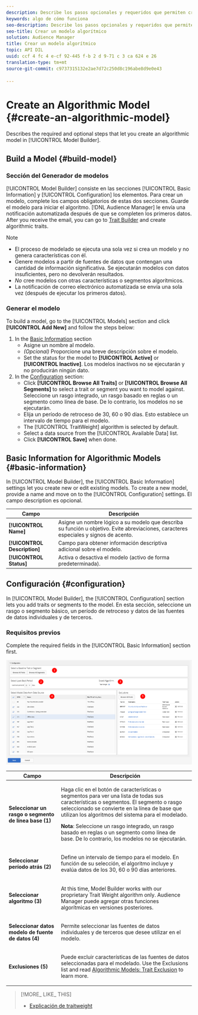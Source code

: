```yaml
---
description: Describe los pasos opcionales y requeridos que permiten crear un modelo algorítmico en el Generador de modelos.
keywords: algo de cómo funciona
seo-description: Describe los pasos opcionales y requeridos que permiten crear un modelo algorítmico en el Generador de modelos.
seo-title: Crear un modelo algorítmico
solution: Audience Manager
title: Crear un modelo algorítmico
topic: API DIL
uuid: ccf 4 fc 4 e-cf 92-445 f-b 2 d 9-71 c 3 ca 624 e 26
translation-type: tm+mt
source-git-commit: c9737315132e2ae7d72c250d8c196abe8d9e0e43

---
```



# Create an Algorithmic Model {#create-an-algorithmic-model}

Describes the required and optional steps that let you create an algorithmic model in [!UICONTROL Model Builder].

## Build a Model {#build-model}

<!-- t_model_build.xml -->

### Sección del Generador de modelos

[!UICONTROL Model Builder] consiste en las secciones [!UICONTROL Basic Information] y [!UICONTROL Configuration] los elementos. Para crear un modelo, complete los campos obligatorios de estas dos secciones. Guarde el modelo para iniciar el algoritmo. [!DNL Audience Manager] le envía una notificación automatizada después de que se completen los primeros datos. After you receive the email, you can go to [Trait Builder](../../features/traits/about-trait-builder.md) and create algorithmic traits.

>[!NOTE]
>
>* El proceso de modelado se ejecuta una sola vez si crea un modelo y no genera características con él.
>* Genere modelos a partir de fuentes de datos que contengan una cantidad de información significativa. Se ejecutarán modelos con datos insuficientes, pero no devolverán resultados.
>* *No* cree modelos con otras características o segmentos algorítmicos.
>* La notificación de correo electrónico automatizada se envía una sola vez (después de ejecutar los primeros datos).


### Generar el modelo

To build a model, go to the [!UICONTROL Models] section and click **[!UICONTROL Add New]** and follow the steps below:

1. In the [Basic Information](../../features/algorithmic-models/create-model.md#basic-information) section
   * Asigne un nombre al modelo.
   * *(Opcional)* Proporcione una breve descripción sobre el modelo.
   * Set the status for the model to **[!UICONTROL Active]** or **[!UICONTROL Inactive]**. Los modelos inactivos no se ejecutarán y no producirán ningún dato.
1. In the [Configuration](../../features/algorithmic-models/create-model.md#configuration) section:
   * Click **[!UICONTROL Browse All Traits]** or **[!UICONTROL Browse All Segments]** to select a trait or segment you want to model against. Seleccione un rasgo integrado, un rasgo basado en reglas o un segmento como línea de base. De lo contrario, los modelos no se ejecutarán.
   * Elija un período de retroceso de 30, 60 o 90 días. Esto establece un intervalo de tiempo para el modelo.
   * The [!UICONTROL TraitWeight] algorithm is selected by default.
   * Select a data source from the [!UICONTROL Available Data] list.
   * Click **[!UICONTROL Save]** when done.

## Basic Information for Algorithmic Models {#basic-information}

<!-- r_model_basic.xml -->

In [!UICONTROL Model Builder], the [!UICONTROL Basic Information] settings let you create new or edit existing models. To create a new model, provide a name and move on to the [!UICONTROL Configuration] settings. El campo description es opcional.

| Campo | Descripción |
|---|---|
| **[!UICONTROL Name]** | Asigne un nombre lógico a su modelo que describa su función u objetivo. Evite abreviaciones, caracteres especiales y signos de acento. |
| **[!UICONTROL Description]** | Campo para obtener información descriptiva adicional sobre el modelo. |
| **[!UICONTROL Status]** | Activa o desactiva el modelo (activo de forma predeterminada). |

## Configuración {#configuration}

In [!UICONTROL Model Builder], the [!UICONTROL Configuration] section lets you add traits or segments to the model. En esta sección, seleccione un rasgo o segmento básico, un período de retroceso y datos de las fuentes de datos individuales y de terceros.

<!-- r_model_configuration.xml -->

### Requisitos previos

Complete the required fields in the [!UICONTROL Basic Information] section first.

![](assets/lam_exclude_traits_numbered.png)

<table id="table_7A6BE5E5498D4776A30323B743954150"> 
 <thead> 
  <tr> 
   <th colname="col1" class="entry"> Campo </th> 
   <th colname="col2" class="entry"> Descripción </th> 
  </tr> 
 </thead>
 <tbody> 
  <tr> 
   <td colname="col1"> <p><b>Seleccionar un rasgo o segmento de línea base (1)</b> </p> </td> 
   <td colname="col2"> <p>Haga clic en el botón de características o segmentos para ver una lista de todas sus características o segmentos. El segmento o rasgo seleccionado se convierte en la línea de base que utilizan los algoritmos del sistema para el modelado. </p> <p> <p><b>Nota</b>: Seleccione un rasgo integrado, un rasgo basado en reglas o un segmento como línea de base. De lo contrario, los modelos no se ejecutarán. </p> </p> </td> 
  </tr> 
  <tr> 
   <td colname="col1"> <p><b>Seleccionar período atrás (2)</b> </p> </td> 
   <td colname="col2"> <p>Define un intervalo de tiempo para el modelo. En función de su selección, el algoritmo incluye y evalúa datos de los 30, 60 o 90 días anteriores. </p> </td> 
  </tr> 
  <tr> 
   <td colname="col1"> <p><b>Seleccionar algoritmo (3)</b> </p> </td> 
   <td colname="col2"> <p>At this time, Model Builder works with our proprietary <span class="keyword"> Trait Weight</span> algorithm only. <span class="keyword"> Audience Manager</span> puede agregar otras funciones algorítmicas en versiones posteriores. </p> </td>
  </tr>
  <tr> 
   <td colname="col1"> <p><b>Seleccionar datos modelo de fuente de datos (4)</b> </p> </td> 
   <td colname="col2"> <p>Permite seleccionar las fuentes de datos individuales y de terceros que desee utilizar en el modelo. </p> </td>
  </tr> 
  <tr> 
   <td colname="col1"> <p><b>Exclusiones (5)</b> </p> </td> 
   <td colname="col2"> <p>Puede excluir características de las fuentes de datos seleccionadas para el modelado. Use the <span class="wintitle"> Exclusions</span> list and read <a href="../../features/algorithmic-models/trait-exclusion-algo-models.md"> Algorithmic Models: Trait Exclusion</a> to learn more. </p> </td>
  </tr> 
 </tbody>
</table>

>[!MORE_ LIKE_ THIS]
>
>* [Explicación de traitweight](../../features/algorithmic-models/understanding-models.md#understanding-traitweight)

